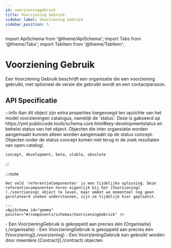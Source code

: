 ```yaml
---
id: voorzieninggebruik
title: Voorziening Gebruik
sidebar_label: Voorziening Gebruik
sidebar_position: 5
---
```


import ApiSchema from '@theme/ApiSchema';
import Tabs from '@theme/Tabs';
import TabItem from '@theme/TabItem';

# Voorziening Gebruik

Een Voorziening Gebruik beschrijft een organisatie die een voorziening gebruikt, met optioneel de versie die gebruikt wordt en een contactpersoon.

## API Specificatie
<Tabs>
  <TabItem value="specificaties" label="Specificaties" default>
  :::info 
    Aan dit object zijn extra properties toegevoegd ten opzichte van het model voorzieningen catalogus, namelijk de 'status'. Deze is gabseerd op https://yml.publiccode.tools/schema.core.html#key-developmentstatus en behelst status van het object. Objecten die inter organsiatie worden aangemaakt kunnen alleen worden aangemaakt op de status concept. Objecten onder de status concept komen niet terug in de zoek resultaten van open catalogi.

    concept, development, beta, stable, obsolete
  :::

  :::note

    Het veld 'referentieComponenten' is een tijdelijke oplossing. Deze referentiecomponenten horen eigenlijk bij het [Voorziening](./voorziening) object te leven, maar omdat we momenteel nog geen gerelateerd zoeken ondersteunen, zijn ze tijdelijk hier geplaatst.

    :::
    <ApiSchema id="gemma" pointer="#/components/schemas/VoorzieningGebruik" />
  </TabItem>
  <TabItem value="relaties" label="Relaties">
    - Een VoorzieningGebruik is gekoppeld aan precies één [Organisatie](./organisatie)
    - Een VoorzieningGebruik is gekoppeld aan precies één [Voorziening](./voorziening)
    - Een VoorzieningGebruik kan gebruikt worden door meerdere [Contract](./contract) objecten
  </TabItem>
</Tabs>